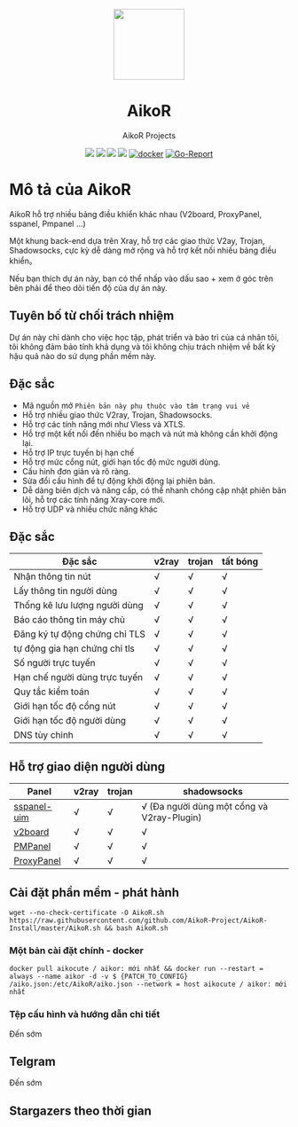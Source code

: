 <p align="center"><img src="https://avatars.githubusercontent.com/u/91626055?v=4" width="128" /></p>

<div align="center">

# AikoR
AikoR Projects

[![](https://img.shields.io/badge/Telegram-group-green?style=flat-square)](https://t.me/AikoAikoR)
[![](https://img.shields.io/badge/Telegram-channel-blue?style=flat-square)](https://t.me/AikoCute_Support)
[![](https://img.shields.io/github/downloads/github.com/AikoR-Project/AikoR/total.svg?style=flat-square)](https://github.com/AikoR-Project/AikoR/releases)
[![](https://img.shields.io/github/v/release/github.com/AikoR-Project/AikoR?style=flat-square)](https://github.com/AikoR-Project/AikoR/releases)
[![docker](https://img.shields.io/docker/v/aikocute/aikor?label=Docker%20image&sort=semver)](https://hub.docker.com/r/aikocute/aikor)
[![Go-Report](https://goreportcard.com/badge/github.com/AikoR-Project/AikoR?style=flat-square)](https://goreportcard.com/report/github.com/AikoR-Project/AikoR)
</div>

# Mô tả của AikoR
AikoR hỗ trợ nhiều bảng điều khiển khác nhau (V2board, ProxyPanel, sspanel, Pmpanel ...)

Một khung back-end dựa trên Xray, hỗ trợ các giao thức V2ay, Trojan, Shadowsocks, cực kỳ dễ dàng mở rộng và hỗ trợ kết nối nhiều bảng điều khiển。

Nếu bạn thích dự án này, bạn có thể nhấp vào dấu sao + xem ở góc trên bên phải để theo dõi tiến độ của dự án này.

## Tuyên bố từ chối trách nhiệm

Dự án này chỉ dành cho việc học tập, phát triển và bảo trì của cá nhân tôi, tôi không đảm bảo tính khả dụng và tôi không chịu trách nhiệm về bất kỳ hậu quả nào do sử dụng phần mềm này.

## Đặc sắc
* Mã nguồn mở `Phiên bản này phụ thuộc vào tâm trạng vui vẻ`
* Hỗ trợ nhiều giao thức V2ray, Trojan, Shadowsocks.
* Hỗ trợ các tính năng mới như Vless và XTLS.
* Hỗ trợ một kết nối đến nhiều bo mạch và nút mà không cần khởi động lại.
* Hỗ trợ IP trực tuyến bị hạn chế
* Hỗ trợ mức cổng nút, giới hạn tốc độ mức người dùng.
* Cấu hình đơn giản và rõ ràng.
* Sửa đổi cấu hình để tự động khởi động lại phiên bản.
* Dễ dàng biên dịch và nâng cấp, có thể nhanh chóng cập nhật phiên bản lõi, hỗ trợ các tính năng Xray-core mới.
* Hỗ trợ UDP và nhiều chức năng khác

## Đặc sắc

| Đặc sắc | v2ray | trojan | tất bóng |
| ------------------------------------------- | ----- | ------ | ----------- |
| Nhận thông tin nút | √ | √ | √ |
| Lấy thông tin người dùng | √ | √ | √ |
| Thống kê lưu lượng người dùng | √ | √ | √ |
| Báo cáo thông tin máy chủ | √ | √ | √ |
| Đăng ký tự động chứng chỉ TLS | √ | √ | √ |
| tự động gia hạn chứng chỉ tls | √ | √ | √ |
| Số người trực tuyến | √ | √ | √ |
| Hạn chế người dùng trực tuyến | √ | √ | √ |
| Quy tắc kiểm toán | √ | √ | √ |
| Giới hạn tốc độ cổng nút | √ | √ | √ |
| Giới hạn tốc độ người dùng | √ | √ | √ |
| DNS tùy chỉnh | √ | √ | √ |
## Hỗ trợ giao diện người dùng

| Panel                                                  | v2ray | trojan | shadowsocks                                 |
| ------------------------------------------------------ | ----- | ------ | ------------------------------------------- |
| [sspanel-uim](https://github.com/Anankke/SSPanel-Uim)  | √     | √      | √ (Đa người dùng một cổng và V2ray-Plugin) |
| [v2board](https://github.com/v2board/v2board)          | √     | √      | √                                           |
| [PMPanel](https://github.com/ByteInternetHK/PMPanel)   | √     | √      | √                                           |
| [ProxyPanel](https://github.com/ProxyPanel/ProxyPanel) | √     | √      | √   

## Cài đặt phần mềm - phát hành
``
wget --no-check-certificate -O AikoR.sh https://raw.githubusercontent.com/github.com/AikoR-Project/AikoR-Install/master/AikoR.sh && bash AikoR.sh
``
### Một bản cài đặt chính - docker
``
docker pull aikocute / aikor: mới nhất && docker run --restart = always --name aikor -d -v $ {PATCH_TO_CONFIG} /aiko.json:/etc/AikoR/aiko.json --network = host aikocute / aikor: mới nhất
``
### Tệp cấu hình và hướng dẫn chi tiết
Đến sớm
## Telgram

Đến sớm

## Stargazers theo thời gian